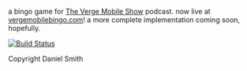 a bingo game for [The Verge Mobile Show](http://theverge.com/video/the-verge-mobile-show) podcast. now live at [vergemobilebingo.com](http://vergemobilebingo.com)! a more complete implementation coming soon, hopefully.

[![Build Status](https://travis-ci.org/X1011/verge-mobile-bingo.png?branch=master)](https://travis-ci.org/X1011/verge-mobile-bingo)

Copyright Daniel Smith
